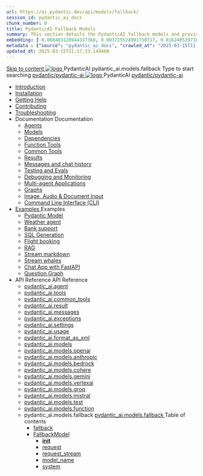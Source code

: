 ```yaml
---
url: https://ai.pydantic.dev/api/models/fallback/
session_id: pydantic_ai_docs
chunk_number: 0
title: PydanticAI Fallback Models
summary: This section details the PydanticAI fallback models and provides links to explore related documentation, including installation, troubleshooting, and contributing guidelines.
embedding: [-0.008403128944337368, 0.003725524991750717, 0.016240529716014862, -0.03504753112792969, 0.005046706646680832, 0.009700163267552853, -0.04934250935912132, 0.018724212422966957, 0.02225656248629093, 0.0003938966547138989, -0.023319026455283165, -0.10950283706188202, -0.02740330621600151, -0.00952768512070179, -0.012908253818750381, 0.007754611317068338, -0.013860332779586315, 0.009872641414403915, 0.0042602065950632095, 0.04139472171664238, 0.022270360961556435, -0.0020162679720669985, 0.0011754375882446766, 0.00873428676277399, 0.01713741570711136, -0.003461633576080203, -0.018765607848763466, 0.048569805920124054, -0.011031693778932095, -0.04418196529150009, 0.056683171540498734, -0.02170463278889656, -0.06236804649233818, -0.0010365928756073117, 0.023622587323188782, 0.006485173013061285, -0.008782580494880676, 0.010155505500733852, -0.019207151606678963, 0.036399759352207184, -0.0017437526257708669, -0.04208463430404663, 0.05127426236867905, 0.01695803739130497, -0.05955320596694946, 0.05174340307712555, 0.03154277801513672, 0.025968289002776146, -0.006067776121199131, 0.012646087445318699, -0.05767664685845375, -0.002105956431478262, -0.061153803020715714, 0.008796378038823605, 0.008265146054327488, -0.004988064058125019, -0.01796530932188034, -0.0054227085784077644, -0.0232500359416008, -0.014874503016471863, -0.01850344054400921, -0.013239411637187004, -0.018061896786093712, 0.02950063906610012, -0.007209580857306719, -0.006212657783180475, -0.05483420938253403, 0.03570984676480293, -0.0692671686410904, 0.0021163050550967455, -0.001642853021621704, 0.01499868743121624, -0.029169481247663498, -0.047521140426397324, -0.02443668432533741, -0.012342526577413082, 0.06297516822814941, 0.09542863070964813, 0.004042884334921837, -0.04249858111143112, -0.001969698816537857, 0.05389592796564102, -0.0015971463872119784, -0.0202834140509367, -0.008154760114848614, -0.012321828864514828, -0.026189060881733894, 0.009500089101493359, -0.025223184376955032, -0.05872531235218048, -0.016309520229697227, 0.011293860152363777, -0.04630689695477486, 0.018337862566113472, 0.07037102431058884, 0.003708277130499482, 0.013301503844559193, -0.017661748453974724, 0.0052743772976100445, 0.00593669293448329, 0.021635640412569046, -0.0248506311327219, -0.039049021899700165, 0.011321456171572208, 0.02803802490234375, -0.03021814674139023, 0.02421591244637966, -0.031708355993032455, -0.014446757733821869, 0.029279867187142372, -0.0925586000084877, -0.02329142950475216, -0.011280061677098274, 0.009293114766478539, -0.1007823497056961, -0.026285648345947266, -0.04630689695477486, 0.007582133170217276, -0.01303933747112751, -0.01691664382815361, -0.03253624960780144, 0.01895878277719021, 0.035213109105825424, 0.014350170269608498, 0.0328122153878212, 0.010479764081537724, -0.006878423038870096, -0.020131632685661316, -0.07776688039302826, -0.04263656213879585, 0.03697928413748741, -0.01210105698555708, 0.010017522610723972, -0.018351659178733826, -0.006930166389793158, -0.027016954496502876, -0.03559945896267891, -0.019082967191934586, -0.04616891220211983, 0.026782384142279625, 0.0020300662145018578, -0.04064961522817612, -0.0007287195767275989, 0.026106271892786026, -0.05574489384889603, 0.04843182489275932, -0.01110068429261446, -0.006623155437409878, -0.022877482697367668, 0.040318459272384644, 0.035213109105825424, 0.02184261567890644, -0.02516799047589302, -0.03559945896267891, -0.052957646548748016, 0.0014660630840808153, 0.010383175686001778, 0.01107998751103878, 0.03292260318994522, -0.025181788951158524, -0.04125674068927765, 0.052267733961343765, -0.022808492183685303, -0.012308030389249325, -0.029473042115569115, -0.027513692155480385, -0.06628675013780594, -0.012487407773733139, -0.05784222483634949, -0.057511065155267715, -0.002776895882561803, 0.028148410841822624, -0.0248506311327219, 0.010334881953895092, 0.020131632685661316, -0.01628192327916622, -0.032122302800416946, -0.038497090339660645, -0.002276709768921137, -0.047024402767419815, -0.007002606987953186, 0.0054572043009102345, -0.018117090687155724, -0.021304482594132423, -0.005736618768423796, -0.015412635169923306, -0.005833206232637167, 0.021732229739427567, 0.004867329262197018, 0.06540366262197495, 0.014308775775134563, 0.055634506046772, 0.042746949940919876, -0.011673311702907085, 0.011107583530247211, -0.01201136875897646, 0.0346611812710762, -0.03714486211538315, 0.03753121569752693, 0.028107015416026115, -0.006616256199777126, 0.006854276172816753, 0.03027334064245224, -0.021801220253109932, -0.0017903216648846865, -0.00977605301886797, -0.019621098414063454, 0.06126418709754944, -0.03846949338912964, -0.0031080537009984255, 0.03805554658174515, -0.05083271861076355, 0.0239399466663599, -0.00015469120990019292, -0.0207387562841177, 0.01654409058392048, -0.053316403180360794, -0.0026095921639353037, -0.03267423436045647, 0.03477156534790993, -0.018544835969805717, 0.04699680581688881, 0.041008371859788895, 0.020780149847269058, -0.0023112052585929632, 0.005712471436709166, 0.02220136858522892, -0.0742897242307663, 0.00279241893440485, 0.010617746040225029, 0.016254328191280365, 0.01397761795669794, -0.0207525547593832, 0.00836173351854086, 0.008285843767225742, -0.04763152822852135, 0.014805512502789497, -0.006833578459918499, 0.01868281699717045, -0.0307700764387846, -0.0009917485294863582, -0.008575606159865856, -0.008106466382741928, 0.027886243537068367, 0.025195587426424026, 0.015702398493885994, -0.010217596776783466, -0.03104604221880436, 0.010355579666793346, 0.03637216240167618, 0.057511065155267715, -0.003839360550045967, 0.025278376415371895, 0.0002027694572461769, 0.003808314446359873, -0.035351093858480453, 0.013418789021670818, -0.004839732777327299, -0.040732406079769135, 0.00014628290955442935, -0.030880462378263474, 0.025926893576979637, 0.01727539673447609, 0.016240529716014862, -0.015923170372843742, -0.026740990579128265, -0.011300759389996529, 0.006971560884267092, -0.02453327178955078, -0.0506119467318058, 0.017537564039230347, 0.033032987266778946, 0.04627930000424385, -0.026961762458086014, -0.03871786221861839, 0.012370122596621513, 0.02198059670627117, 0.021773623302578926, 0.016889046877622604, 0.02625805139541626, 0.025554342195391655, -5.185120244277641e-05, 0.048624999821186066, 0.022546324878931046, 0.016447503119707108, 0.0337504968047142, 0.01217694766819477, -0.02616146393120289, 0.00021645989909302443, 0.002464710734784603, -0.006226456258445978, -0.0072440761141479015, 0.01887599378824234, -0.07197162508964539, 0.03899382799863815, 0.0066266050562262535, 0.04098077490925789, 0.006826679687947035, 0.028024226427078247, 0.018448248505592346, 0.04412677511572838, -0.009099939838051796, -0.038276318460702896, -0.008610102348029613, 0.021097509190440178, -0.028148410841822624, -0.008651496842503548, 0.01654409058392048, 0.030245743691921234, -0.034854356199502945, -0.03700688108801842, 0.01242531556636095, -0.014281178824603558, -0.03775198757648468, -0.032260287553071976, -0.03755881264805794, 0.055965665727853775, -0.03869026526808739, 0.08019537478685379, -0.02006264217197895, -0.0578974187374115, -0.04699680581688881, 0.008955057710409164, 0.025098999962210655, -0.054447855800390244, -0.011976872570812702, -0.001243566395714879, -0.006436879280954599, -0.02498861402273178, 0.02047658897936344, -0.01383963506668806, -0.01978667639195919, -0.00035832307185046375, 0.03013535775244236, -0.006654201541095972, -0.03203951567411423, -0.05430987477302551, 0.028010427951812744, -0.006536916363984346, 0.014639933593571186, -0.05224014073610306, -0.045203037559986115, -0.044154368340969086, -0.006160914432257414, -0.016171537339687347, 0.0036289372947067022, -0.008396229706704617, 0.027113541960716248, -0.004746594931930304, -0.0013220439432188869, -0.024643657729029655, -0.0075407386757433414, 0.001491934759542346, 0.0010288313496857882, -0.047438349574804306, -0.028838323429226875, 0.01608874835073948, -0.03179114684462547, -0.0033564220648258924, 0.016074949875473976, -0.06049148738384247, -0.007409655023366213, -0.028479568660259247, -0.01868281699717045, -0.012273535132408142, -0.003946296870708466, -0.01996605470776558, -0.04937010630965233, 0.014667529612779617, -0.00019727171456906945, -0.00804437417536974, 0.004525823052972555, -0.03474396839737892, 0.0011176575208082795, -0.029473042115569115, -0.03532349690794945, -0.03176354989409447, -0.0055848378688097, -0.002002469729632139, 0.05207455903291702, 0.0724683627486229, -0.013625762425363064, -0.015978362411260605, 0.024050332605838776, 0.04131193086504936, 0.013556770980358124, -0.022132378071546555, -0.0005234707496128976, -0.02256012335419655, 0.023581193760037422, 0.004522373434156179, -0.025457754731178284, 0.00016751926159486175, -0.02184261567890644, 0.013432587496936321, 0.007299269083887339, -0.011073088273406029, 0.002790694124996662, 0.0355718657374382, 0.021359676495194435, 0.0017325415974482894, -0.00042149313958361745, -0.025278376415371895, 0.004339546896517277, 0.0005915995570831001, 0.019621098414063454, 0.09697403758764267, 0.025264577940106392, 0.01883459836244583, -0.01053495705127716, 0.04216742515563965, -0.035544268786907196, 0.03344693407416344, -0.029693813994526863, -0.0027837951201945543, -0.028727937489748, 0.05999474972486496, 0.02817600779235363, 0.02097332663834095, 0.056738365441560745, 0.005395112093538046, -0.07710456848144531, -0.0414775125682354, -0.007713216356933117, -0.05795260891318321, 0.029003901407122612, 0.03753121569752693, -0.029804199934005737, 0.04111875593662262, -0.05124666541814804, 0.0033150273375213146, 0.0006743890116922557, 0.05916685611009598, 0.018531037494540215, 0.004198114853352308, -0.02421591244637966, 0.007671821862459183, 0.0383039154112339, 0.007878795266151428, -0.00218184688128531, 0.0415051095187664, -0.020076440647244453, -0.03201191872358322, 0.030963251367211342, -0.004912173841148615, -0.013922424986958504, -0.02002124674618244, -0.014915898442268372, -0.029473042115569115, -0.023553596809506416, 0.016985634341835976, 0.03452319651842117, -0.004905274603515863, 0.001985221868380904, -0.012749574147164822, -0.02257392182946205, 0.06545885652303696, -0.010769526474177837, 0.08786719292402267, 0.002199094509705901, 0.04368523135781288, 0.006419631652534008, -0.03068728744983673, 0.017937712371349335, -0.014488152228295803, -0.027472296729683876, 0.042553775012493134, 0.022767096757888794, -0.007119892165064812, -0.014005213975906372, 0.028562357649207115, -0.004153270274400711, 0.016806257888674736, -0.027831051498651505, 0.01251500379294157, -0.0153850382193923, 0.03678610920906067, 0.019358931109309196, 0.002121479483321309, 0.00804437417536974, 0.03438521549105644, -0.02402273751795292, 0.023194842040538788, -0.007996080443263054, -0.014971091412007809, 0.08328618109226227, -0.004615511279553175, -0.031432393938302994, -0.010659140534698963, 0.018117090687155724, -0.010610846802592278, -0.004650007002055645, 0.05717990919947624, -0.01723400317132473, 0.012218342162668705, -0.006147116422653198, -0.017841124907135963, 0.0031960175838321447, -0.009244821034371853, -0.017841124907135963, -0.02087673731148243, 0.013273907825350761, -0.01750996708869934, 0.053233612328767776, 0.013273907825350761, -0.01297034602612257, 0.01052805781364441, 0.014902099967002869, -0.024008939042687416, 0.006899120286107063, -0.022187570109963417, 0.013453284278512001, -0.012687481939792633, 0.01415699440985918, 0.036399759352207184, 0.030576901510357857, -0.009872641414403915, 0.018406853079795837, -0.0055917371064424515, -0.002024891786277294, 0.031570374965667725, -0.008223751559853554, -0.006122969090938568, -0.00519848708063364, -0.005633131600916386, -0.00707849720492959, -0.024229710921645164, -0.054447855800390244, -0.005998785141855478, 0.0009425923344679177, 0.03295020014047623, 0.014432959258556366, 0.008016778156161308, -0.02215997502207756, -0.030604498460888863, 0.02598208747804165, 0.0218840092420578, 0.0012582270428538322, -0.026327043771743774, -0.012183846905827522, -0.019869467243552208, 0.020352404564619064, -0.03137720003724098, 0.024836832657456398, -0.010245193727314472, 0.011376649141311646, 0.01390172727406025, 0.003056310350075364, -0.004763842560350895, 0.019676290452480316, 0.06617636233568192, 0.00023500128008890897, 0.011880285106599331, -0.041781071573495865, 0.0031666962895542383, 0.020407598465681076, -0.015923170372843742, 4.2284060327801853e-05, 0.021525254473090172, -0.004632759373635054, -0.005226083565503359, -0.0036185886710882187, 0.04249858111143112, 0.023263834416866302, -0.032343074679374695, 0.03148758411407471, 0.019538309425115585, 0.019938457757234573, -0.018213678151369095, -0.03231547772884369, 0.010410772636532784, -0.005326120648533106, -0.020448992028832436, 0.011493934318423271, -0.026685796678066254, 0.02101472020149231, 0.005695223808288574, -0.019634896889328957, -0.017606554552912712, 0.014281178824603558, -0.02790004201233387, -0.012735775671899319, -0.012480508536100388, 0.03615139052271843, -0.058007802814245224, 0.0077753085643053055, -0.021000921726226807, -0.0026923816185444593, -0.009272417984902859, 0.02093193121254444, 0.02320864051580429, -0.02384335920214653, -0.006847376935184002, 0.004218812100589275, -0.0033374493941664696, 0.00206801132299006, 0.03264663740992546, -0.03733804076910019, -0.02766547165811062, 0.023015465587377548, 0.01014170702546835, -0.04183626547455788, -0.0003330981417093426, 0.043243687599897385, 0.0015195312444120646, 0.020435193553566933, -0.006133317947387695, 0.008886067196726799, -0.013770644553005695, 0.014212187379598618, 0.010052017867565155, -0.005833206232637167, 0.00550549803301692, -0.0392145998775959, -0.004860430024564266, -0.015260853804647923, -0.06816330552101135, 0.010659140534698963, 0.046334490180015564, -0.02930746227502823, 0.010265891440212727, 0.001148703508079052, 0.018255071714520454, 0.0042153624817729, -0.011342153884470463, -0.03319856524467468, -0.013253210112452507, -0.010107210837304592, -0.02629944682121277, -0.011211070232093334, 0.01030038669705391, 0.0346611812710762, 0.025568140670657158, 0.02411932498216629, -0.023636385798454285, 0.007347563281655312, 0.011528429575264454, -0.03300539031624794, 0.0006860313005745411, -0.05006001517176628, -0.013694753870368004, 0.014653731137514114, 0.006160914432257414, -0.03824872151017189, 0.03791756555438042, -0.026837578043341637, -0.011314556933939457, 0.028369182720780373, 0.008444523438811302, -0.011293860152363777, 0.0021576997824013233, -0.01723400317132473, 0.004505125340074301, 0.003214990021660924, 0.022215167060494423, -0.03214989975094795, 0.0207525547593832, -0.008244448341429234, -0.003966994117945433, 0.01415699440985918, -0.05063954368233681, 0.018862195312976837, 0.025499148294329643, -0.034495603293180466, 0.00943799689412117, 0.027292920276522636, 0.055965665727853775, 0.02963862009346485, 0.03369530290365219, -0.021690834313631058, -0.028189806267619133, -0.005367515608668327, 0.022311754524707794, 0.026685796678066254, -0.0282587967813015, -0.01996605470776558, 0.022215167060494423, -0.03993210941553116, -0.013763745315372944, 0.03132200613617897, -0.021000921726226807, 0.019524510949850082, -0.08588024973869324, 0.007037102710455656, 0.08941259980201721, -0.02663060463964939, 0.016585486009716988, 0.009575978852808475, -0.004039434716105461, 0.04572736844420433, 0.009431097656488419, -0.03333654999732971, 0.027458498254418373, -0.029611025005578995, 0.02164943888783455, 0.011583622545003891, -0.019703887403011322, 0.026092473417520523, -0.012618491426110268, -0.09669806808233261, -0.028051823377609253, 0.0074924444779753685, -0.0036392859183251858, 0.0007679583504796028, -0.015923170372843742, -0.011514632031321526, 4.683855877374299e-05, 0.032205093652009964, 0.019276142120361328, -0.06551404297351837, -0.04371282458305359, 0.006709394510835409, -0.011928578838706017, 0.030107760801911354, -0.031128831207752228, 0.008837773464620113, 0.02534736879169941, 0.04683122783899307, -0.0019093315349891782, -0.03532349690794945, -0.026051077991724014, 0.007940887473523617, -0.022394545376300812, 0.009976128116250038, -0.01836545765399933, -0.015495424158871174, -0.02210478112101555, 0.04318849369883537, -0.027610279619693756, 0.011963075026869774, 0.007388957776129246, 0.007982281967997551, -0.010245193727314472, 0.014239784330129623, 0.00936900544911623, -0.028645146638154984, -0.05342678725719452, 0.022187570109963417, -0.018255071714520454, 0.0036496345419436693, -0.0037358736153692007, -0.014584740623831749, -0.020490387454628944, 0.003494404489174485, -0.0027424003928899765, -0.02429870143532753, 0.0029959429521113634, 0.07224758714437485, -0.013563670217990875, -0.0020731857512146235, 0.010058917105197906, 0.011286960914731026, 0.00952768512070179, -0.02534736879169941, 0.010790224187076092, -0.02685137651860714, 0.008541110903024673, 0.0015333294868469238, -0.05210215598344803, 0.013749946840107441, 0.010859215632081032, -0.0072578745894134045, -0.017758335918188095, 0.047521140426397324, -0.005912546068429947, -0.02388475462794304, 0.0029873191379010677, -0.012666785158216953, -0.0002699280739761889, 4.287695628590882e-05, 0.008127164095640182, -0.05033598095178604, -0.012763372622430325, 0.02275329828262329, 0.028203604742884636, -0.02055937796831131, 0.024284902960062027, -0.010024421848356724, 0.017854923382401466, -0.0054434058256447315, -0.003042512107640505, 0.0054227085784077644, 0.011521531268954277, -0.0037565710954368114, 0.011066189035773277, 0.010183101519942284, 0.004912173841148615, -0.027417104691267014, -0.050805121660232544, -0.031156428158283234, -0.025913095101714134, 0.002682032994925976, 0.005781462881714106, -0.006992258597165346, 0.024367693811655045, -0.02320864051580429, 0.016019757837057114, -0.08676333725452423, -0.002847611904144287, 0.011528429575264454, 0.003351247636601329, 0.06998467445373535, -0.014722722582519054, 0.01506767887622118, 0.01422598585486412, 0.011562925763428211, -0.05207455903291702, 0.012708179652690887, 0.026285648345947266, -0.01513667032122612, -0.014267380349338055, 0.025278376415371895, -0.017634151503443718, 0.048762980848550797, -0.004512024577707052, 0.039545755833387375, -0.005467552691698074, -0.02812081389129162, 0.023691579699516296, -0.03253624960780144, 0.019358931109309196, -0.04258137196302414, -0.012818565592169762, -0.0009710511658340693, 0.01155602652579546, 0.008472119458019733, 0.011838890612125397, -0.020821545273065567, -0.030383726581931114, -0.019662491977214813, 0.033032987266778946, -0.006536916363984346, 0.05712471529841423, -0.0008714451105333865, 0.0030890810303390026, 0.0116250179708004, -0.01897258125245571, 0.009734658524394035, -0.006281649228185415, 0.043105702847242355, 0.029279867187142372, 0.032260287553071976, 0.009024049155414104, -0.010438368655741215, 0.00582285737618804, -0.0059608398005366325, -0.00952768512070179, 0.00546065391972661, 0.03957335278391838, -0.02196679823100567, 0.023139650002121925, 0.012887557037174702, 0.027058349922299385, -0.03780717775225639, 0.020159229636192322, 0.006226456258445978, -0.004225711338222027, -0.014557143673300743, 0.011687110178172588, -0.0021508007775992155, 0.009196527302265167, -0.01632331870496273, -0.008465220220386982, -0.01007271558046341, 5.3252584621077403e-05, 0.0015893848612904549, -0.004539621062576771, 0.004884577356278896, 0.029335059225559235, -0.02785864844918251, -0.0035530468448996544, -0.014653731137514114, 0.02307065762579441, 0.006533466745167971, -0.004322298802435398, -0.014363968744874, -0.004615511279553175, 0.06242324039340019, -0.02881072647869587, -0.025457754731178284, 0.0017903216648846865, -0.039545755833387375, 0.010293487459421158, 0.000630407128483057, -0.0024612611159682274, 0.02831398881971836, -0.012128653936088085, 0.043519649654626846, -0.012087258510291576, -0.014322573319077492, -0.0032391368877142668, -0.029031498357653618, 0.02000744827091694, -0.008423825725913048, 0.013080731965601444, 0.004856980871409178, 0.0068404776975512505, 0.021911606192588806, 0.014874503016471863, -0.019869467243552208, 0.014874503016471863, 0.01750996708869934, 0.008306540548801422, -0.009513886645436287, -0.007823602296411991, 0.0005627095233649015, 0.01759275607764721, 0.008741185069084167, 0.005284726154059172, 0.016378510743379593, 0.0036082398146390915, -0.028507165610790253, -0.0232500359416008, 0.0847763940691948, 0.008637698367238045, -0.03490955010056496, 0.02079394832253456, 0.002007643925026059, 0.009976128116250038, -0.010507360100746155, 0.04768671840429306, -0.002833813661709428, -0.022132378071546555, 0.010983399115502834, 0.0062437038868665695, -0.022905079647898674, -0.0002729464613366872, 0.018586229532957077, 0.013763745315372944, -0.04183626547455788, 0.032757021486759186, 0.022090982645750046, -0.01800670474767685, 0.016102546826004982, -0.031708355993032455, -0.0031408246140927076, 0.02256012335419655, 0.009555282071232796, 0.013204916380345821, -0.02766547165811062, -0.03292260318994522, -0.04307810589671135, 0.019400326535105705, -0.0010210698237642646, -0.01810329221189022, 0.018807001411914825, -0.02269810624420643, 0.028921112418174744, -0.011197272688150406, -0.02388475462794304, 0.024781640619039536, 0.0017101194243878126, 0.033667705953121185, -0.0013151448220014572, -0.03949056565761566, 0.007209580857306719, 0.008334137499332428, -0.026685796678066254, 0.04594814032316208, -0.013163521885871887, -0.030880462378263474, 0.03529589995741844, -0.02475404366850853, -0.017178809270262718, 0.01828266866505146, -0.012121754698455334, 0.008837773464620113, -0.019897062331438065, 0.014819310046732426, 0.02845197170972824, 0.017482370138168335, 0.0414775125682354, 0.09537343680858612, 0.02224276401102543, -0.00271825329400599, -0.02020062506198883, 0.008327238261699677, 0.008865369483828545, 0.014653731137514114, 0.014267380349338055, 0.035213109105825424, 0.03664812818169594, 0.010148606263101101, -0.002487132791429758, 0.02972141094505787, -0.014557143673300743, 0.030245743691921234, 0.05944282189011574, 0.021345878019928932, -0.02215997502207756, 0.05839415267109871, -0.02256012335419655, 0.01860002800822258, 0.034219637513160706, 0.004843182396143675, 0.003423688467592001, -0.0027079046703875065, -0.007989181205630302, 0.007637326139956713, 0.0029924933332949877, -0.012204543687403202, -0.010183101519942284, 0.012790968641638756, -0.01545402966439724, -0.007126791402697563, -0.00707849720492959, 0.043022915720939636, 0.006768037099391222, 0.01988326385617256, 0.0031494484283030033, 0.010955803096294403, -0.011204170994460583, 0.0177859328687191, -0.015260853804647923, -0.02617526240646839, -0.03361251577734947, 0.008479018695652485, -0.019979853183031082, -0.014032810926437378, -0.027223927900195122, 0.006116070318967104, 0.009734658524394035, 0.005871151573956013, -0.007609729655086994, 0.02160804532468319, 0.008782580494880676, 0.009334510192275047, -0.0168752484023571, 0.012935850769281387, -0.02398134209215641, 0.004498226568102837, 0.029390253126621246, -0.019855668768286705, 0.023926150053739548, -0.00968636479228735, -0.0036254876758903265, -0.006236804649233818, -0.005029458552598953, 0.021594246849417686, -0.01796530932188034, -0.016613081097602844, 0.006985359359532595, 0.008237550035119057, -0.0011142079019919038, 0.04277454689145088, -0.0003402128641027957, -0.007685619872063398, -0.0006519668968394399, 0.029749006032943726, 0.034219637513160706, 0.016212932765483856, 0.018889792263507843, -0.015467828139662743, 0.020766351372003555, 0.011963075026869774, 0.00612986832857132, 0.018130887299776077, -0.0035064779222011566, 0.019138159230351448, 0.02520938590168953, 0.026009684428572655, -0.01673726551234722, -0.014722722582519054, 0.01310832891613245, 0.0168752484023571, 0.006440328899770975, 0.007230278104543686, -0.03899382799863815, 0.05138464644551277, -0.006830129306763411, 0.03126681223511696, -0.0328398123383522, -0.023898553103208542, -0.022270360961556435, -0.019565904513001442, -0.0027113542892038822, -0.028369182720780373, -0.0337504968047142, 0.0066611007787287235, 0.003839360550045967, -0.04299531877040863, 0.01701323129236698, 0.0019403776386752725, -0.0031459988094866276, -0.023912351578474045, 0.008554909378290176, -0.00749934371560812, 0.03559945896267891, 0.03565465286374092, -0.022408341988921165, -0.021663237363100052, 0.0032839812338352203, -0.002616491401568055, 0.00994163192808628, 0.002337076934054494, -0.002124929102137685, -0.027927638962864876, 0.0016851101536303759, 0.03938017785549164, 0.012252837419509888, 0.0020576626993715763, 0.0031804945319890976, 0.005270928144454956, 0.003994590602815151, -0.0688256248831749, 0.027513692155480385, 0.0107143335044384, -0.043602440506219864, 0.003966994117945433, 0.013273907825350761, -0.00565382931381464, 0.0118526890873909, 0.02451947331428528, -0.03005256876349449, -0.0239399466663599, -0.02256012335419655, -0.014377766288816929, 0.023167245090007782, 0.018172282725572586, 0.020780149847269058, 0.002164599020034075, 0.032122302800416946, -0.041643090546131134, -0.011894083581864834, -0.0023422513622790575, 0.007347563281655312, -0.013825837522745132, 0.019703887403011322, 0.020214421674609184, -0.004787989426404238, 0.030466515570878983, -0.031984321773052216, -0.015329845249652863, -0.04760393127799034, 0.006792183965444565, -0.0014401914086192846, -0.027320517227053642, 0.004705199971795082, -0.009106839075684547, -9.647988918004557e-05, 0.0028993552550673485, -0.001033143256790936, -0.027817253023386, 0.023457009345293045, 0.0016609631711617112, 0.0004738833231385797, -0.016447503119707108, 0.09101319313049316, -0.012956547550857067, -0.011963075026869774, 0.005339919123798609, -0.003063209354877472, 0.005598636344075203, 0.0027424003928899765, 0.015371239744126797, -0.006647302303463221, -0.038635075092315674, 0.004722448065876961, 0.0578974187374115, 0.021539052948355675, 0.010735031217336655, 0.0011374924797564745, -0.002312930068001151, 0.006799083203077316, 0.006850826554000378, 0.02374677173793316, 0.012728877365589142, 0.0396561436355114, 0.028893515467643738, -0.0232500359416008, -0.034081652760505676, 0.01531604677438736, -0.016116345301270485, 5.3818526794202626e-05, -0.025540543720126152, 0.034302424639463425, 0.05795260891318321, -0.007181984372437, -0.03355732187628746, -0.042415790259838104, 0.006778385490179062, -0.007996080443263054, 0.015150467865169048, 0.01069363672286272, -0.0070095062255859375, -0.008492817170917988, 0.00029213461675681174, 0.020987123250961304, 0.007395857013761997, -0.00608502421528101, -0.014902099967002869, 0.000116961651656311, 0.01850344054400921, 0.016557889059185982, -0.02429870143532753, 0.016350915655493736, 0.024243509396910667, -0.0045430706813931465, 0.028024226427078247, -0.0332813560962677, -0.013156622648239136, -0.01582658290863037, -0.018944984301924706, -0.039738934487104416, 0.04434754699468613, 0.024464281275868416, 0.005360616371035576, -0.02061457186937332, -0.011314556933939457, -0.012942750006914139, 0.0017446150304749608, -0.0022784345783293247, -0.04550659656524658, 0.02407792955636978, 0.0010210698237642646, -0.0013108329148963094, 0.034716375172138214, -0.033943671733140945, 0.015233257785439491, 0.004505125340074301, -0.024284902960062027, 0.00772701483219862, 0.018393054604530334, -0.03355732187628746, 0.009217225015163422, 0.028755532577633858, 0.03609619662165642, -0.01390172727406025, 0.0015247055562213063, -0.006174712907522917, 0.026382235810160637, -0.004263656213879585, -0.040097687393426895, 0.004049783572554588, -0.003825562307611108, -0.026961762458086014, -0.01404660940170288, 0.021456263959407806, 0.02999737486243248, -0.01454334519803524, 0.028865918517112732, 0.007940887473523617, 0.021511457860469818, -0.0043740421533584595, 0.01996605470776558, 0.014460556209087372, 0.04249858111143112, 0.016654476523399353, 0.015095274895429611, -0.04180866852402687, 0.0113973468542099, -0.017399581149220467, 0.009734658524394035, -0.025264577940106392, -0.014874503016471863, -0.013329100795090199, 0.01951071247458458, 0.019165756180882454, -0.01256329845637083, 0.006443778518587351, 0.013487780466675758, -0.007437251508235931, 0.011197272688150406, 0.0005989298806525767, 0.009334510192275047, -0.013556770980358124, -0.017896318808197975, 0.004867329262197018, -0.008513514883816242, -0.001626467565074563, -0.03355732187628746, -0.0049604675732553005, 0.017979107797145844, -0.00413602264598012, -0.0035633957013487816, -0.038138337433338165, -0.005847004242241383, -0.019027773290872574, 0.025554342195391655, 0.0059056468307971954, -0.021690834313631058, -0.004377491772174835, -0.02471264824271202, -0.007623528130352497, -0.012825464829802513, -0.03880065307021141, 0.012466710060834885, -0.005250230431556702, 0.005295075010508299, 0.01727539673447609, 0.00898265466094017, -0.02950063906610012, 0.00527782691642642, 0.009789851494133472, -0.021373474970459938, -0.008444523438811302, 0.021690834313631058, 0.0014789989218115807, -0.0012220066273584962, 0.009451794438064098, 0.011880285106599331, 0.010914408601820469, -0.04197424650192261, 0.02133207954466343, -0.036675725132226944, -0.0273481123149395, -0.004777641035616398, -0.0022853335831314325, 0.0009046471677720547, -0.0029890439473092556, 0.005264028906822205, 0.002426765626296401, 0.014736521057784557, 0.005270928144454956, 0.004908724222332239, 0.019800474867224693, 0.00187483592890203, 0.008354834280908108, -0.02360878884792328, -0.020173028111457825, 0.02225656248629093, 0.002390545094385743, -0.005246780812740326, -0.011762999929487705, -0.01383963506668806, -0.004553419537842274, -0.031846340745687485, -0.025775114074349403, -0.020504185929894447, 0.03573744371533394, -0.007575233932584524, -0.016985634341835976, 0.021539052948355675, -0.011176574975252151, -0.0012366672744974494, 0.016254328191280365, -0.03811074048280716, -0.011459439061582088, 0.00133670459035784, 0.014101802371442318, 0.013322201557457447, 0.004353344906121492, 0.02958342805504799, -0.004946669097989798, -0.004512024577707052, 0.022808492183685303, 0.0026216658297926188, -0.021718431264162064, 0.01942792348563671, 0.005884949583560228, 0.004950118716806173, -0.022739499807357788, 0.005108798388391733, -0.003687579883262515, 0.012052763253450394, -0.0015911096706986427, -0.02055937796831131, -0.02289128117263317, 0.014405363239347935, -0.004625860136002302, 0.0005062229465693235, 0.03673091530799866, 0.011514632031321526, 0.02342941239476204, 0.01759275607764721, 0.0022629115264862776, -0.013101429678499699, -0.028162209317088127, 0.00923102255910635, 0.022532526403665543, 0.005684874951839447, 0.020504185929894447, -0.0034323122818022966, 0.020586974918842316, -0.009451794438064098, 0.009451794438064098, 0.03893863409757614, 0.02407792955636978, 0.008830874226987362, -0.011190373450517654, -0.017385782673954964, -0.008472119458019733, -0.027182534337043762, -0.025816507637500763, 0.028838323429226875, 0.02548534981906414, -0.012308030389249325, -0.024919621646404266, 0.018351659178733826, -0.017496168613433838, 0.011314556933939457, -0.019041571766138077, 0.017261598259210587, 0.01828266866505146, 0.01713741570711136, -0.04578256234526634, 0.04197424650192261, -0.02629944682121277, 0.007864996790885925, 0.0012944474583491683, -0.026934165507555008, -0.0050398074090480804, -0.054999787360429764, -0.0074924444779753685, 0.010383175686001778, -0.018448248505592346, 0.022311754524707794, -0.028921112418174744, -0.0034754318185150623, 0.01933133602142334, -0.015509222634136677, 0.014474354684352875, 0.024464281275868416, -0.03811074048280716, -0.01699943281710148, -0.02224276401102543, -0.020076440647244453, 0.028231199830770493, 0.012577096000313759, -0.007040552329272032, 0.00859630387276411, -0.006654201541095972, -0.007747712079435587, 0.015798985958099365, -0.009838145226240158, -0.0005493424832820892, -0.03361251577734947, -0.009534584358334541, -0.00769251910969615, 0.0004253738734405488, 0.006091923452913761, -0.009569079615175724, 0.022187570109963417, -0.008582505397498608, -0.006981909740716219, 0.004932871088385582, 0.01600595936179161, 0.06468614935874939, 0.01636471413075924, 0.030963251367211342, -0.010079614818096161, 0.004522373434156179, 0.013349797576665878, 0.003884204663336277, -0.008037474937736988, 0.002580271102488041, 0.0009658768540248275, -0.0026682347524911165, -0.023236237466335297, 0.025871701538562775, 0.02315344847738743, 0.004532721824944019, 0.025002412497997284, -0.0035047531127929688, 0.032122302800416946, -0.034578390419483185, 0.025954490527510643, 0.01203896477818489, -0.03833151236176491, 0.002697556046769023, 0.0021128556691110134, 0.011562925763428211, 0.05430987477302551, 0.009893338195979595, 0.01506767887622118, -0.02420211397111416, 0.009700163267552853, 0.0034133398439735174, -0.015467828139662743, -0.005833206232637167, 0.021263089030981064, 0.03063209354877472, 0.004957017954438925, -0.015343643724918365, -0.003142549190670252, 0.010196899995207787, -0.0025509498082101345, -0.0018593128770589828, 0.005229533184319735, -0.0025112798903137445, 0.0002546206524129957, 0.0027561986353248358, -0.007451049983501434, -0.006554164458066225, -0.006636953912675381, 0.021180300042033195, -0.006878423038870096, -0.01909676566720009, -0.008120264858007431, -0.004515474196523428, -0.022987868636846542, 0.004843182396143675, 0.005871151573956013, -0.014267380349338055, 0.002966621657833457, -0.026685796678066254, -0.021125106140971184, 0.013094530440866947, 0.01155602652579546, 0.03579263761639595, -0.023815764114260674, -0.013467082753777504, 0.007630426902323961, -0.03582023084163666, 0.011535328812897205, -0.027279121801257133, 0.000899472797755152, -0.013570569455623627, -0.010976500809192657, 0.0069543132558465, 0.011335254646837711, 0.011590521782636642, 0.0149296959862113, 0.0017368535045534372, -0.0442095622420311, -0.010203799232840538, -0.014957292936742306, 0.009286215528845787, 0.013335999101400375, 0.022670509293675423, -0.03231547772884369, -0.008748084306716919, 0.0009236197220161557, -0.012666785158216953, -0.0010314184473827481, 0.012432214803993702, -0.03181874379515648, 0.015398836694657803, 0.0008274632273241878, 4.6919409214751795e-05, 0.006799083203077316, -0.02192540466785431, -0.0055572413839399815, 0.013639560900628567, -0.003247760934755206, -0.009451794438064098]
metadata : {"source": "pydantic_ai_docs", "crawled_at": "2025-03-15T11:17:33.149460", "url_path": "/api/models/fallback/", "chunk_size": 4999}
updated_dt: 2025-03-15T11:17:33.149460
---
```

[ Skip to content ](https://ai.pydantic.dev/api/models/fallback/#pydantic_aimodelsfallback)
[ ![logo](https://ai.pydantic.dev/img/logo-white.svg) ](https://ai.pydantic.dev/ "PydanticAI")
PydanticAI 
pydantic_ai.models.fallback 
Type to start searching
[ pydantic/pydantic-ai  ](https://github.com/pydantic/pydantic-ai "Go to repository")
[ ![logo](https://ai.pydantic.dev/img/logo-white.svg) ](https://ai.pydantic.dev/ "PydanticAI") PydanticAI 
[ pydantic/pydantic-ai  ](https://github.com/pydantic/pydantic-ai "Go to repository")
  * [ Introduction  ](https://ai.pydantic.dev/)
  * [ Installation  ](https://ai.pydantic.dev/install/)
  * [ Getting Help  ](https://ai.pydantic.dev/help/)
  * [ Contributing  ](https://ai.pydantic.dev/contributing/)
  * [ Troubleshooting  ](https://ai.pydantic.dev/troubleshooting/)
  * Documentation  Documentation 
    * [ Agents  ](https://ai.pydantic.dev/agents/)
    * [ Models  ](https://ai.pydantic.dev/models/)
    * [ Dependencies  ](https://ai.pydantic.dev/dependencies/)
    * [ Function Tools  ](https://ai.pydantic.dev/tools/)
    * [ Common Tools  ](https://ai.pydantic.dev/common_tools/)
    * [ Results  ](https://ai.pydantic.dev/results/)
    * [ Messages and chat history  ](https://ai.pydantic.dev/message-history/)
    * [ Testing and Evals  ](https://ai.pydantic.dev/testing-evals/)
    * [ Debugging and Monitoring  ](https://ai.pydantic.dev/logfire/)
    * [ Multi-agent Applications  ](https://ai.pydantic.dev/multi-agent-applications/)
    * [ Graphs  ](https://ai.pydantic.dev/graph/)
    * [ Image, Audio & Document Input  ](https://ai.pydantic.dev/input/)
    * [ Command Line Interface (CLI)  ](https://ai.pydantic.dev/cli/)
  * [ Examples  ](https://ai.pydantic.dev/examples/)
Examples 
    * [ Pydantic Model  ](https://ai.pydantic.dev/examples/pydantic-model/)
    * [ Weather agent  ](https://ai.pydantic.dev/examples/weather-agent/)
    * [ Bank support  ](https://ai.pydantic.dev/examples/bank-support/)
    * [ SQL Generation  ](https://ai.pydantic.dev/examples/sql-gen/)
    * [ Flight booking  ](https://ai.pydantic.dev/examples/flight-booking/)
    * [ RAG  ](https://ai.pydantic.dev/examples/rag/)
    * [ Stream markdown  ](https://ai.pydantic.dev/examples/stream-markdown/)
    * [ Stream whales  ](https://ai.pydantic.dev/examples/stream-whales/)
    * [ Chat App with FastAPI  ](https://ai.pydantic.dev/examples/chat-app/)
    * [ Question Graph  ](https://ai.pydantic.dev/examples/question-graph/)
  * API Reference  API Reference 
    * [ pydantic_ai.agent  ](https://ai.pydantic.dev/api/agent/)
    * [ pydantic_ai.tools  ](https://ai.pydantic.dev/api/tools/)
    * [ pydantic_ai.common_tools  ](https://ai.pydantic.dev/api/common_tools/)
    * [ pydantic_ai.result  ](https://ai.pydantic.dev/api/result/)
    * [ pydantic_ai.messages  ](https://ai.pydantic.dev/api/messages/)
    * [ pydantic_ai.exceptions  ](https://ai.pydantic.dev/api/exceptions/)
    * [ pydantic_ai.settings  ](https://ai.pydantic.dev/api/settings/)
    * [ pydantic_ai.usage  ](https://ai.pydantic.dev/api/usage/)
    * [ pydantic_ai.format_as_xml  ](https://ai.pydantic.dev/api/format_as_xml/)
    * [ pydantic_ai.models  ](https://ai.pydantic.dev/api/models/base/)
    * [ pydantic_ai.models.openai  ](https://ai.pydantic.dev/api/models/openai/)
    * [ pydantic_ai.models.anthropic  ](https://ai.pydantic.dev/api/models/anthropic/)
    * [ pydantic_ai.models.bedrock  ](https://ai.pydantic.dev/api/models/bedrock/)
    * [ pydantic_ai.models.cohere  ](https://ai.pydantic.dev/api/models/cohere/)
    * [ pydantic_ai.models.gemini  ](https://ai.pydantic.dev/api/models/gemini/)
    * [ pydantic_ai.models.vertexai  ](https://ai.pydantic.dev/api/models/vertexai/)
    * [ pydantic_ai.models.groq  ](https://ai.pydantic.dev/api/models/groq/)
    * [ pydantic_ai.models.mistral  ](https://ai.pydantic.dev/api/models/mistral/)
    * [ pydantic_ai.models.test  ](https://ai.pydantic.dev/api/models/test/)
    * [ pydantic_ai.models.function  ](https://ai.pydantic.dev/api/models/function/)
    * pydantic_ai.models.fallback  [ pydantic_ai.models.fallback  ](https://ai.pydantic.dev/api/models/fallback/) Table of contents 
      * [ fallback  ](https://ai.pydantic.dev/api/models/fallback/#pydantic_ai.models.fallback)
      * [ FallbackModel  ](https://ai.pydantic.dev/api/models/fallback/#pydantic_ai.models.fallback.FallbackModel)
        * [ __init__  ](https://ai.pydantic.dev/api/models/fallback/#pydantic_ai.models.fallback.FallbackModel.__init__)
        * [ request  ](https://ai.pydantic.dev/api/models/fallback/#pydantic_ai.models.fallback.FallbackModel.request)
        * [ request_stream  ](https://ai.pydantic.dev/api/models/fallback/#pydantic_ai.models.fallback.FallbackModel.request_stream)
        * [ model_name  ](https://ai.pydantic.dev/api/models/fallback/#pydantic_ai.models.fallback.FallbackModel.model_name)
        * [ system  ](https://ai.pydantic.dev/api/models/fallback/#pydantic_ai.models.fallback.FallbackModel.system)